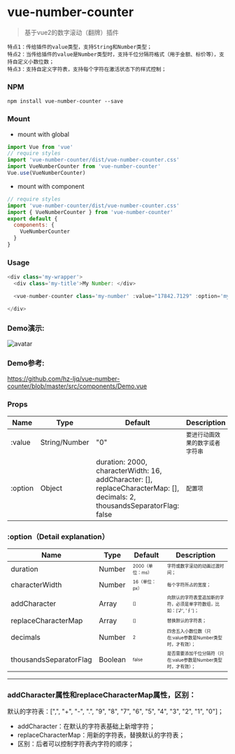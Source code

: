 # vue-number-counter

> 基于vue2的数字滚动（翻牌）插件
```
特点1：传给插件的value类型，支持String和Number类型；
特点2：当传给插件的value是Number类型时，支持千位分隔符格式（用于金额、标价等），支持自定义小数位数；
特点3：支持自定义字符表，支持每个字符在激活状态下的样式控制；
```

### NPM
```
npm install vue-number-counter --save
```

### Mount
- mount with global
```js
import Vue from 'vue'
// require styles
import 'vue-number-counter/dist/vue-number-counter.css'
import VueNumberCounter from 'vue-number-counter'
Vue.use(VueNumberCounter)
```

- mount with component
```js
// require styles
import 'vue-number-counter/dist/vue-number-counter.css'
import { VueNumberCounter } from 'vue-number-counter'
export default {
  components: {
    VueNumberCounter
  }
}
```

### Usage
```js
<div class='my-wrapper'>
  <div class='my-title'>My Number: </div>

  <vue-number-counter class='my-number' :value="17842.7129" :option='myOption' />

</div>
```

### Demo演示:
![avatar](https://github.com/hz-ljq/vue-number-counter/blob/master/src/assets/images/demo.gif)

### Demo参考:
<https://github.com/hz-ljq/vue-number-counter/blob/master/src/components/Demo.vue>

### Props
| Name | Type | Default | Description |
| ------ | ------ | ------ | ------ |
| :value | String/Number | "0" | <font size=2>要进行动画效果的数字或者字符串 |
| :option | Object | duration: 2000,<br/>characterWidth: 16,<br/>addCharacter: [],<br/>replaceCharacterMap: [],<br/>decimals: 2,<br/>thousandsSeparatorFlag: false | <font size=2>配置项 |

### :option（Detail explanation）
| Name | Type | Default | Description |
| ------ | ------ | ------ | ------ |
| duration | Number | <font size=1>2000（单位：ms） | <font size=1>字符或数字滚动的动画过渡时间； |
| characterWidth | Number | <font size=1>16（单位：px）| <font size=1>每个字符所占的宽度； |
| addCharacter | Array | <font size=1>[] | <font size=1>向默认的字符表里追加新的字符，必须是单字符数组，比如：['♪', '∮']； |
| replaceCharacterMap | Array | <font size=1>[] | <font size=1>替换默认的字符表；|
| decimals | Number | <font size=1>2 | <font size=1>四舍五入小数位数（只在:value参数是Number类型时，才有效）；|
| thousandsSeparatorFlag | Boolean | <font size=1>false | <font size=1>是否需要添加千位分隔符（只在:value参数是Number类型时，才有效）；|

- - -

### addCharacter属性和replaceCharacterMap属性，区别：
默认的字符表：[",", "+", "-", ".", "9", "8", "7", "6", "5", "4", "3", "2", "1", "0"]；
- addCharacter：在默认的字符表基础上新增字符；
- replaceCharacterMap：用新的字符表，替换默认的字符表；
- 区别：后者可以控制字符表内字符的顺序；
